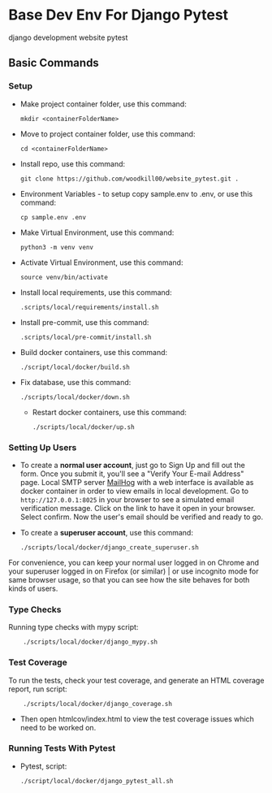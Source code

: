 # Base Dev Env For Django Pytest

django development website pytest

## Basic Commands

### Setup
-   Make project container folder, use this command:

        mkdir <containerFolderName>

-   Move to project container folder, use this command:

        cd <containerFolderName>

-   Install repo, use this command:

        git clone https://github.com/woodkill00/website_pytest.git .

-   Environment Variables - to setup copy sample.env to .env, or use this command:

        cp sample.env .env

-   Make Virtual Environment, use this command:

        python3 -m venv venv

-   Activate Virtual Environment, use this command:

        source venv/bin/activate

-   Install local requirements, use this command:

        .scripts/local/requirements/install.sh

-   Install pre-commit, use this command:

        .scripts/local/pre-commit/install.sh

-   Build docker containers, use this command:

        ./script/local/docker/build.sh

-   Fix database, use this command:

        ./scripts/local/docker/down.sh

    -   Restart docker containers, use this command:

            ./scripts/local/docker/up.sh

### Setting Up Users

-   To create a **normal user account**, just go to Sign Up and fill out the form. Once you submit it, you'll see a "Verify Your E-mail Address" page. Local SMTP server [MailHog](https://github.com/mailhog/MailHog) with a web interface is available as docker container in order to view emails in local development. Go to `http://127.0.0.1:8025` in your browser to see a simulated email verification message. Click on the link to have it open in your browser. Select confirm. Now the user's email should be verified and ready to go.

-   To create a **superuser account**, use this command:

        ./scripts/local/docker/django_create_superuser.sh

For convenience, you can keep your normal user logged in on Chrome and your superuser logged in on Firefox (or similar) | or use incognito mode for same browser usage, so that you can see how the site behaves for both kinds of users.

### Type Checks

Running type checks with mypy script:

        ./scripts/local/docker/django_mypy.sh

### Test Coverage

To run the tests, check your test coverage, and generate an HTML coverage report, run script:

        ./scripts/local/docker/django_coverage.sh

-   Then open htmlcov/index.html to view the test coverage issues which need to be worked on.

### Running Tests With Pytest

-   Pytest, script:

        ./script/local/docker/django_pytest_all.sh
